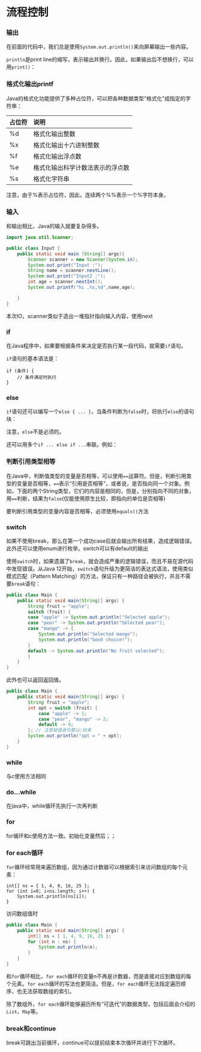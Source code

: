 # 流程控制

### 输出

在前面的代码中，我们总是使用`System.out.println()`来向屏幕输出一些内容。

`println`是print line的缩写，表示输出并换行。因此，如果输出后不想换行，可以用`print()`：

### 格式化输出printf

Java的格式化功能提供了多种占位符，可以把各种数据类型“格式化”成指定的字符串：

| 占位符 | 说明                             |
| :----- | :------------------------------- |
| %d     | 格式化输出整数                   |
| %x     | 格式化输出十六进制整数           |
| %f     | 格式化输出浮点数                 |
| %e     | 格式化输出科学计数法表示的浮点数 |
| %s     | 格式化字符串                     |

注意，由于%表示占位符，因此，连续两个%%表示一个%字符本身。

### 输入

和输出相比，Java的输入就要复杂得多。

```java
import java.util.Scanner;

public class Input {
    public static void main (String[] args){
        Scanner scanner = new Scanner(System.in);
        System.out.print("Input :");
        String name = scanner.nextLine();
        System.out.print("Input2 :");
        int age = scanner.nextInt();
        System.out.printf("hi ,%s,%d",name,age);

    }
}
```

本次IO，scanner类似于造出一堆指针指向输入内容，使用next

### if

在Java程序中，如果要根据条件来决定是否执行某一段代码，就需要`if`语句。

`if`语句的基本语法是：

```
if (条件) {
    // 条件满足时执行
}
```

### else

`if`语句还可以编写一个`else { ... }`，当条件判断为`false`时，将执行`else`的语句块：

注意，`else`不是必须的。

还可以用多个`if ... else if ...`串联。例如：

### 判断引用类型相等

在Java中，判断值类型的变量是否相等，可以使用`==`运算符。但是，判断引用类型的变量是否相等，`==`表示“引用是否相等”，或者说，是否指向同一个对象。例如，下面的两个String类型，它们的内容是相同的，但是，分别指向不同的对象，用`==`判断，结果为`false`(仅能使用原生比较，即指向的单位是否相等)

要判断引用类型的变量内容是否相等，必须使用`equals()`方法

### switch

如果不使用break，那么在第一个成功case后就会输出所有结果，造成逻辑错误。
此外还可以使用enum进行枚举。switch可以有default的输出

使用`switch`时，如果遗漏了`break`，就会造成严重的逻辑错误，而且不易在源代码中发现错误。从Java 12开始，`switch`语句升级为更简洁的表达式语法，使用类似模式匹配（Pattern Matching）的方法，保证只有一种路径会被执行，并且不需要`break`语句：

```java
public class Main {
    public static void main(String[] args) {
        String fruit = "apple";
        switch (fruit) {
        case "apple" -> System.out.println("Selected apple");
        case "pear" -> System.out.println("Selected pear");
        case "mango" -> {
            System.out.println("Selected mango");
            System.out.println("Good choice!");
        }
        default -> System.out.println("No fruit selected");
        }
    }
}
```

此外也可以返回返回值。

```java
public class Main {
    public static void main(String[] args) {
        String fruit = "apple";
        int opt = switch (fruit) {
            case "apple" -> 1;
            case "pear", "mango" -> 2;
            default -> 0;
        }; // 注意赋值语句要以;结束
        System.out.println("opt = " + opt);
    }
}
```

### while

与c使用方法相同

### do...while

在java中，while循环先执行一次再判断

### for

for循环和c使用方法一致。初始化变量然后；；

### for each循环

`for`循环经常用来遍历数组，因为通过计数器可以根据索引来访问数组的每个元素：

```
int[] ns = { 1, 4, 9, 16, 25 };
for (int i=0; i<ns.length; i++) {
    System.out.println(ns[i]);
}
```

访问数组值时
```java
public class Main {
    public static void main(String[] args) {
        int[] ns = { 1, 4, 9, 16, 25 };
        for (int n : ns) {
            System.out.println(n);
        }
    }
}
```

和`for`循环相比，`for each`循环的变量n不再是计数器，而是直接对应到数组的每个元素。`for each`循环的写法也更简洁。但是，`for each`循环无法指定遍历顺序，也无法获取数组的索引。

除了数组外，`for each`循环能够遍历所有“可迭代”的数据类型，包括后面会介绍的`List`、`Map`等。

### break和continue

break可跳出当前循环，continue可以提前结束本次循环并进行下次循环。